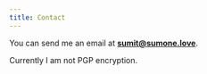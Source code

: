 ```yaml
---
title: Contact
---
```


You can send me an email at **[sumit@sumone.love](mailto:sumit@sumone.love)**.

Currently I am not PGP encryption.

